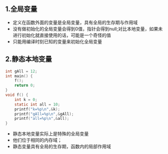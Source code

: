 ## 1.全局变量
- 定义在函数外面的变量是全局变量，具有全局的生存期与作用域
- 没有做初始化的全局变量会得到0值，指针会得到null;对比本地变量，如果未进行初始化就直接使用的话，可能是一个奇怪的值
- 只能用编译时刻已知的变量来初始化全局变量
## 2.静态本地变量
```c
int gAll = 12;
int main() {
    f();
    return 0;
}
void f() {
    int k = 0;
    static int all = 10;
    printf("k=%p\n",&k);
    printf("gAll=%p\n",&gAll);
    printf("all=%p\n",&all);
}
```
- 静态本地变量实际上是特殊的全局变量
- 他们位于相同的内存域；
- 静态变量具有全局的生存期，函数内的局部作用域
